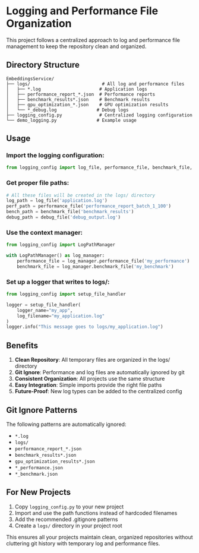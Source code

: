 # Logging and Performance File Organization

This project follows a centralized approach to log and performance file management to keep the repository clean and organized.

## Directory Structure

```
EmbeddingsService/
├── logs/                           # All log and performance files
│   ├── *.log                      # Application logs
│   ├── performance_report_*.json  # Performance reports  
│   ├── benchmark_results*.json    # Benchmark results
│   ├── gpu_optimization_*.json    # GPU optimization results
│   └── *_debug.log               # Debug logs
├── logging_config.py              # Centralized logging configuration
└── demo_logging.py               # Example usage
```

## Usage

### Import the logging configuration:
```python
from logging_config import log_file, performance_file, benchmark_file, debug_file
```

### Get proper file paths:
```python
# All these files will be created in the logs/ directory
log_path = log_file('application.log')
perf_path = performance_file('performance_report_batch_1_100')  
bench_path = benchmark_file('benchmark_results')
debug_path = debug_file('debug_output.log')
```

### Use the context manager:
```python
from logging_config import LogPathManager

with LogPathManager() as log_manager:
    performance_file = log_manager.performance_file('my_performance')
    benchmark_file = log_manager.benchmark_file('my_benchmark')
```

### Set up a logger that writes to logs/:
```python
from logging_config import setup_file_handler

logger = setup_file_handler(
    logger_name="my_app", 
    log_filename="my_application.log"
)
logger.info("This message goes to logs/my_application.log")
```

## Benefits

1. **Clean Repository**: All temporary files are organized in the logs/ directory
2. **Git Ignore**: Performance and log files are automatically ignored by git
3. **Consistent Organization**: All projects use the same structure
4. **Easy Integration**: Simple imports provide the right file paths
5. **Future-Proof**: New log types can be added to the centralized config

## Git Ignore Patterns

The following patterns are automatically ignored:
- `*.log`
- `logs/`
- `performance_report_*.json`
- `benchmark_results*.json`
- `gpu_optimization_results*.json`
- `*_performance.json`
- `*_benchmark.json`

## For New Projects

1. Copy `logging_config.py` to your new project
2. Import and use the path functions instead of hardcoded filenames
3. Add the recommended .gitignore patterns
4. Create a `logs/` directory in your project root

This ensures all your projects maintain clean, organized repositories without cluttering git history with temporary log and performance files.
